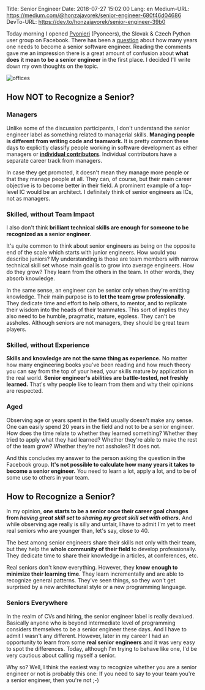 Title: Senior Engineer
Date: 2018-07-27 15:02:00
Lang: en
Medium-URL: https://medium.com/@honzajavorek/senior-engineer-680f46d04686
DevTo-URL: https://dev.to/honzajavorek/senior-engineer-39b0


Today morning I opened [Pyonieri](https://www.facebook.com/groups/pyonieri/) (Pyoneers), the Slovak & Czech Python user group on Facebook. There has been a [question](https://www.facebook.com/groups/pyonieri/permalink/1965160656829435/) about how many years one needs to become a senior software engineer. Reading the comments gave me an impression there is a great amount of confusion about **what does it mean to be a senior engineer** in the first place. I decided I'll write down my own thoughts on the topic.

![offices]({static}/images/img_8717.jpg)

## How NOT to Recognize a Senior?

### Managers

Unlike some of the discussion participants, I don't understand the senior engineer label as something related to managerial skills. **Managing people is different from writing code and teamwork.** It is pretty common these days to explicitly classify people working in software development as either managers or **[individual contributors](https://duckduckgo.com/?q=individual+contributor)**. Individual contributors have a separate career track from managers.

In case they get promoted, it doesn't mean they manage more people or that they manage people at all. They can, of course, but their main career objective is to become better in their field. A prominent example of a top-level IC would be an architect. I definitely think of senior engineers as ICs, not as managers.

### Skilled, without Team Impact

I also don't think **brilliant technical skills are enough for someone to be recognized as a senior engineer**.

It's quite common to think about senior engineers as being on the opposite end of the scale which starts with junior engineers. How would you describe juniors? My understanding is those are team members with narrow technical skill set whose main goal is to grow into average engineers. How do they grow? They learn from the others in the team. In other words, they absorb knowledge.

In the same sense, an engineer can be senior only when they're emitting knowledge. Their main purpose is to **let the team grow professionally**. They dedicate time and effort to help others, to mentor, and to replicate their wisdom into the heads of their teammates. This sort of implies they also need to be humble, pragmatic, mature, egoless. They can't be assholes. Although seniors are not managers, they should be great team players.

### Skilled, without Experience

**Skills and knowledge are not the same thing as experience.** No matter how many engineering books you've been reading and how much theory you can say from the top of your head, your skills mature by application in the real world. **Senior engineer's abilities are battle-tested, not freshly learned.** That's why people like to learn from them and why their opinions are respected.

### Aged

Observing age or years spent in the field usually doesn't make any sense. One can easily spend 20 years in the field and not to be a senior engineer. How does the time relate to whether they learned something? Whether they tried to apply what they had learned? Whether they're able to make the rest of the team grow? Whether they're not assholes? It does not.

And this concludes my answer to the person asking the question in the Facebook group. **It's not possible to calculate how many years it takes to become a senior engineer.** You need to learn a lot, apply a lot, and to be of some use to others in your team.

## How to Recognize a Senior?

In my opinion, **one starts to be a senior once their career goal changes from _having great skill set_ to _sharing my great skill set with others_.** And while observing age really is silly and unfair, I have to admit I'm yet to meet real seniors who are younger than, let's say, close to 40.

The best among senior engineers share their skills not only with their team, but they help the **whole community of their field** to develop professionally. They dedicate time to share their knowledge in articles, at conferences, etc.

Real seniors don't know everything. However, they **know enough to minimize their learning time**. They learn incrementally and are able to recognize general patterns. They've seen things, so they won't get surprised by a new architectural style or a new programming language.

### Seniors Everywhere

In the realm of CVs and hiring, the senior engineer label is really devalued. Basically anyone who is beyond intermediate level of programming considers themselves to be a senior engineer these days. And I have to admit I wasn't any different. However, later in my career I had an opportunity to learn from some **real senior engineers** and it was very easy to spot the differences. Today, although I'm trying to behave like one, I'd be very cautious about calling myself a senior.

Why so? Well, I think the easiest way to recognize whether you are a senior engineer or not is probably this one: If you need to say to your team you're a senior engineer, then you're not ;-)

